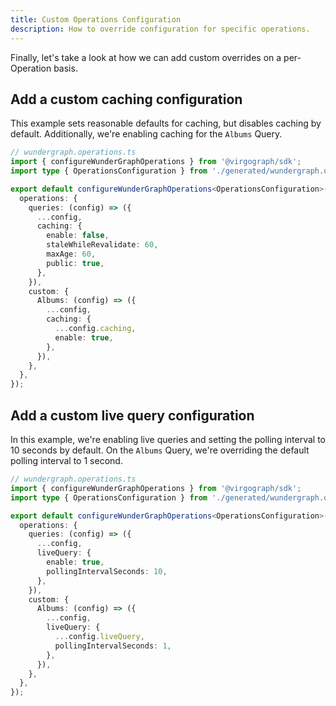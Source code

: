 ```yaml
---
title: Custom Operations Configuration
description: How to override configuration for specific operations.
---
```


Finally, let's take a look at how we can add custom overrides on a per-Operation basis.

## Add a custom caching configuration

This example sets reasonable defaults for caching, but disables caching by default.
Additionally, we're enabling caching for the `Albums` Query.

```ts
// wundergraph.operations.ts
import { configureWunderGraphOperations } from '@virgograph/sdk';
import type { OperationsConfiguration } from './generated/wundergraph.operations';

export default configureWunderGraphOperations<OperationsConfiguration>({
  operations: {
    queries: (config) => ({
      ...config,
      caching: {
        enable: false,
        staleWhileRevalidate: 60,
        maxAge: 60,
        public: true,
      },
    }),
    custom: {
      Albums: (config) => ({
        ...config,
        caching: {
          ...config.caching,
          enable: true,
        },
      }),
    },
  },
});
```

## Add a custom live query configuration

In this example, we're enabling live queries and setting the polling interval to 10 seconds by default.
On the `Albums` Query, we're overriding the default polling interval to 1 second.

```ts
// wundergraph.operations.ts
import { configureWunderGraphOperations } from '@virgograph/sdk';
import type { OperationsConfiguration } from './generated/wundergraph.operations';

export default configureWunderGraphOperations<OperationsConfiguration>({
  operations: {
    queries: (config) => ({
      ...config,
      liveQuery: {
        enable: true,
        pollingIntervalSeconds: 10,
      },
    }),
    custom: {
      Albums: (config) => ({
        ...config,
        liveQuery: {
          ...config.liveQuery,
          pollingIntervalSeconds: 1,
        },
      }),
    },
  },
});
```
